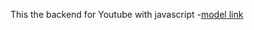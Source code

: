 This the backend for Youtube with javascript
-[model link](https://app.eraser.io/workspace/YtPqZ1VogxGy1jzIDkzj)
